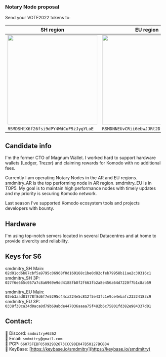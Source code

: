 ### Notary Node proposal ###

Send your VOTE2022 tokens to:

| SH region | EU region |
| ------ | ------ |
| [<img src="https://raw.githubusercontent.com/KomodoPlatform/NotaryNodes/master/season6/candidates/smdmitry/RSMDSHtX6f26fsi9dPY4WdCoF9zJygYLoE.png" width="290"/>](https://raw.githubusercontent.com/KomodoPlatform/NotaryNodes/master/season6/candidates/smdmitry/RSMDmitryCzhPJkKCZVAJi2XyudqP4Tfzq.png) | [<img src="https://raw.githubusercontent.com/KomodoPlatform/NotaryNodes/master/season5/candidates/smdmitry/RSMDmitryCzhPJkKCZVAJi2XyudqP4Tfzq.png" width="290"/>](https://raw.githubusercontent.com/KomodoPlatform/NotaryNodes/master/season5/candidates/smdmitry/RSMDNNEUvCRii6ebwJJRt2D1zucW4Sf5M9.png) |
| ```RSMDSHtX6f26fsi9dPY4WdCoF9zJygYLoE``` | ```RSMDNNEUvCRii6ebwJJRt2D1zucW4Sf5M9```

## Candidate info

I'm the former CTO of Magnum Wallet.
I worked hard to support hardware wallets (Ledger, Trezor) and claiming rewards for Komodo with no additional fees.

Currently I am operating Notary Nodes in the AR and EU regions. smdmitry_AR is the top performing node in AR region. smdmitry_EU is in TOP5.
My goal is to maintain high performance nodes with timely updates and my priority is securing Komodo network.

Last season I've supported Komodo ecosystem tools and projects developers with bounty.

## Hardware

I'm using top-notch servers located in several Datacentres and at home to provide divercity and reliability.

## Keys for S6

smdmitry_SH Main: `02d01cd6b87cbf5a9795c06968f0d169168c1be0d82cfeb79958b11ae2c30316c1`<br>
smdmitry_SH 3P: `027f6e665c057a7c8a6969e9dd4188fb8f2f663fb2a8e456a64d7220f7b1c8ab59`<br>

smdmitry_EU Main: `02eb3aad81778f8d6f7e5295c44ca224e5c812f5e43fc1e9ce4ebafc23324183c9`<br>
smdmitry_EU 3P: `0338f30ca34d0aca0d79b69abde447036aaaa75f482b6c75801fd382e984337d01`<br>

## Contact:
:iphone: Discord: `smdmitry#6362`<br>
:e-mail: Email: `smdmitry@gmail.com`<br>
:key: PGP: `66075FEBF05092902673CCC98E047B50127BC884`<br>
:key: KeyBase: [https://keybase.io/smdmitry](https://keybase.io/smdmitry)
